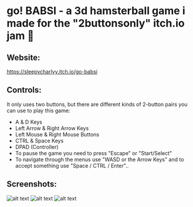 # go! BABSI - a 3d hamsterball game i made for the "2buttonsonly" itch.io jam :hamster:

## Website:
https://sleepycharlyy.itch.io/go-babsi

## Controls:
It only uses two buttons, but there are different kinds of 2-button pairs you can use to play this game:
* A & D Keys
* Left Arrow & Right Arrow Keys
* Left Mouse & Right Mouse Buttons
* CTRL & Space Keys
* DPAD (Controller)
* To pause the game you need to press "Escape" or "Start/Select"
* To navigate through the menus use "WASD or the Arrow Keys" and to accept something use "Space / CTRL / Enter"..

## Screenshots:
![alt text](https://img.itch.zone/aW1hZ2UvNTMzMjg2LzI3NzUwMjkucG5n/original/9XCq6v.png)
![alt text](https://img.itch.zone/aW1hZ2UvNTMzMjg2LzI3NzUwMjcucG5n/original/C4tkuI.png)
![alt text](https://img.itch.zone/aW1hZ2UvNTMzMjg2LzI3NzUwMzcucG5n/original/iklkW5.png)
